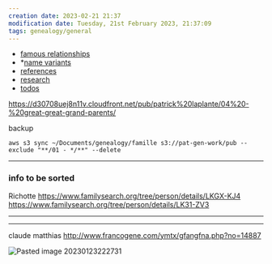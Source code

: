 ```yaml
---
creation date: 2023-02-21 21:37
modification date: Tuesday, 21st February 2023, 21:37:09
tags: genealogy/general
---
```


* [famous relationships](famous%20relationships.md)
* *[name variants](name%20variants.md)
* [references](genealogy/references/references.md)
* [research](research.md)
* [todos](todos.md)


https://d30708uej8n11v.cloudfront.net/pub/patrick%20laplante/04%20-%20great-great-grand-parents/

backup
```
aws s3 sync ~/Documents/genealogy/famille s3://pat-gen-work/pub --exclude "**/01 - */**" --delete
```



---
### info to be sorted
Richotte
https://www.familysearch.org/tree/person/details/LKGX-KJ4
https://www.familysearch.org/tree/person/details/LK31-ZV3

---


---
claude matthias
http://www.francogene.com/ymtx/gfangfna.php?no=14887

![Pasted image 20230123222731](Pasted%20image%2020230123222731.png)